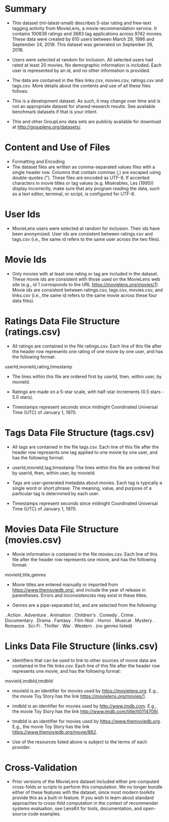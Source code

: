 # Summary
- This dataset (ml-latest-small) describes 5-star rating and free-text tagging activity from MovieLens, a movie recommendation service. It contains 100836 ratings and 3683 tag applications across 9742 movies. These data were created by 610 users between March 29, 1996 and September 24, 2018. This dataset was generated on September 26, 2018.

- Users were selected at random for inclusion. All selected users had rated at least 20 movies. No demographic information is included. Each user is represented by an id, and no other information is provided.

- The data are contained in the files links.csv, movies.csv, ratings.csv and tags.csv. More details about the contents and use of all these files follows.

- This is a development dataset. As such, it may change over time and is not an appropriate dataset for shared research results. See available benchmark datasets if that is your intent.

- This and other GroupLens data sets are publicly available for download at http://grouplens.org/datasets/.


# Content and Use of Files
- Formatting and Encoding
- The dataset files are written as comma-separated values files with a single header row. Columns that contain commas (,) are escaped using double-quotes ("). These files are encoded as UTF-8. If accented characters in movie titles or tag values (e.g. Misérables, Les (1995)) display incorrectly, make sure that any program reading the data, such as a text editor, terminal, or script, is configured for UTF-8.

# User Ids
- MovieLens users were selected at random for inclusion. Their ids have been anonymized. User ids are consistent between ratings.csv and tags.csv (i.e., the same id refers to the same user across the two files).

# Movie Ids
- Only movies with at least one rating or tag are included in the dataset. These movie ids are consistent with those used on the MovieLens web site (e.g., id 1 corresponds to the URL https://movielens.org/movies/1). Movie ids are consistent between ratings.csv, tags.csv, movies.csv, and links.csv (i.e., the same id refers to the same movie across these four data files).

# Ratings Data File Structure (ratings.csv)
- All ratings are contained in the file ratings.csv. Each line of this file after the header row represents one rating of one movie by one user, and has the following format:

userId,movieId,rating,timestamp
- The lines within this file are ordered first by userId, then, within user, by movieId.

- Ratings are made on a 5-star scale, with half-star increments (0.5 stars - 5.0 stars).

- Timestamps represent seconds since midnight Coordinated Universal Time (UTC) of January 1, 1970.

# Tags Data File Structure (tags.csv)
- All tags are contained in the file tags.csv. Each line of this file after the header row represents one tag applied to one movie by one user, and has the following format:

- userId,movieId,tag,timestamp
The lines within this file are ordered first by userId, then, within user, by movieId.

- Tags are user-generated metadata about movies. Each tag is typically a single word or short phrase. The meaning, value, and purpose of a particular tag is determined by each user.

- Timestamps represent seconds since midnight Coordinated Universal Time (UTC) of January 1, 1970.

# Movies Data File Structure (movies.csv)
- Movie information is contained in the file movies.csv. Each line of this file after the header row represents one movie, and has the following format:

movieId,title,genres
- Movie titles are entered manually or imported from https://www.themoviedb.org/, and include the year of release in parentheses. Errors and inconsistencies may exist in these titles.

- Genres are a pipe-separated list, and are selected from the following:

. Action
. Adventure
. Animation
. Children's
. Comedy
. Crime
. Documentary
. Drama
. Fantasy
. Film-Noir
. Horror
. Musical
. Mystery
. Romance
. Sci-Fi
. Thriller
. War
. Western
. (no genres listed)

# Links Data File Structure (links.csv)
- Identifiers that can be used to link to other sources of movie data are contained in the file links.csv. Each line of this file after the header row represents one movie, and has the following format:

movieId,imdbId,tmdbId
- movieId is an identifier for movies used by https://movielens.org. E.g., the movie Toy Story has the link https://movielens.org/movies/1.

- imdbId is an identifier for movies used by http://www.imdb.com. E.g., the movie Toy Story has the link http://www.imdb.com/title/tt0114709/.

- tmdbId is an identifier for movies used by https://www.themoviedb.org. E.g., the movie Toy Story has the link https://www.themoviedb.org/movie/862.

- Use of the resources listed above is subject to the terms of each provider.

# Cross-Validation
- Prior versions of the MovieLens dataset included either pre-computed cross-folds or scripts to perform this computation. We no longer bundle either of these features with the dataset, since most modern toolkits provide this as a built-in feature. If you wish to learn about standard approaches to cross-fold computation in the context of recommender systems evaluation, see LensKit for tools, documentation, and open-source code examples.
